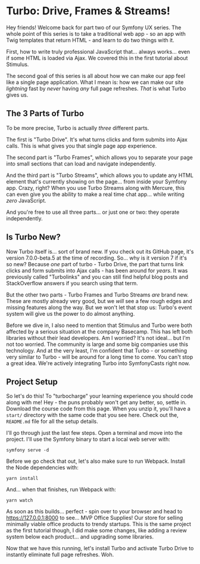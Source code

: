 # Turbo: Drive, Frames & Streams!

Hey friends! Welcome back for part two of our Symfony UX series. The whole point of
this series is to take a traditional web app - so an app with Twig templates that
return HTML - and learn to do two things with it.

First, how to write truly professional JavaScript that... always works... even if
some HTML is loaded via Ajax. We covered this in the first tutorial about Stimulus.

The second goal of this series is all about how we can make our app feel like
a single page application. What I mean is: how we can make our site *lightning*
fast by *never* having *any* full page refreshes. *That* is what Turbo gives us.

## The 3 Parts of Turbo

To be more precise, Turbo is actually *three* different parts.

The first is "Turbo Drive". It's what turns clicks and form submits into Ajax
calls. This is what gives you that single page app experience.

The second part is "Turbo Frames", which allows you to separate your page into small
sections that can load and navigate independently.

And the third part is "Turbo Streams", which allows you to update any HTML element
that's currently showing on the page... from inside your Symfony app. Crazy, right?
When you use Turbo Streams along with Mercure, this can even give you the ability
to make a real time chat app...  while writing *zero* JavaScript.

And you're free to use all three parts... or just one or two: they operate
independently.

## Is Turbo New?

Now Turbo itself is... sort of brand new. If you check out its GitHub page, it's
version 7.0.0-beta.5 at the time of recording. So... why is it version 7 if it's
so new? Because *one* part of turbo - Turbo Drive, the part that turns link clicks
and form submits into Ajax calls - has been around for *years*. It was previously
called "Turbolinks" and you can still find helpful blog posts and StackOverflow
answers if you search using that term.

But the other two parts - Turbo Frames and Turbo Streams *are* brand new. These are
mostly already very good, but we *will* see a few rough edges and missing features
along the way. But we won't let that stop us: Turbo's event system will give us
the power to do almost anything.

Before we dive in, I also need to mention that Stimulus and Turbo were both affected
by a serious situation at the company Basecamp. This has left both libraries without
their lead developers. Am I worried? It's not ideal... but I'm not too worried. The
community is large and some big companies use this technology. And at the very least,
I'm confident that Turbo - or something very similar to Turbo - will be around for
a long time to come. You can't stop a great idea. We're actively integrating
Turbo into SymfonyCasts right now.

## Project Setup

So let's do this! To "turbocharge" your learning experience you should code along
with me! Hey - the puns probably won't get any better, so, settle in. Download the
course code from this page. When you unzip it, you'll have a `start/` directory with
the same code that you see here. Check out the, `README.md` file for all the setup
details.

I'll go through just the last few steps. Open a terminal and move into the project.
I'll use the Symfony binary to start a local web server with:

```terminal
symfony serve -d
```

Before we go check that out, let's also make sure to run Webpack. Install the Node
dependencies with:

```terminal
yarn install
```

And... when that finishes, run Webpack with:

```terminal
yarn watch
```

As soon as this builds... perfect - spin over to your browser and head to
https://127.0.0.1:8000 to see... MVP Office Supplies! Our store for selling minimally
viable office products to trendy startups. This is the same project as the first
tutorial though, I did make some changes, like adding a review system below each
product... and upgrading some libraries.

Now that we have this running, let's install Turbo and activate Turbo Drive
to instantly eliminate full page refreshes. Woh.
